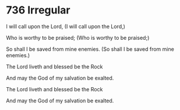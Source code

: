 # 736 Irregular

I will call upon the Lord, (I will call upon the Lord,)

Who is worthy to be praised; (Who is worthy to be praised;)

So shall I be saved from mine enemies. (So shall I be saved from mine enemies.)

The Lord liveth and blessed be the Rock

And may the God of my salvation be exalted.

The Lord liveth and blessed be the Rock

And may the God of my salvation be exalted.

